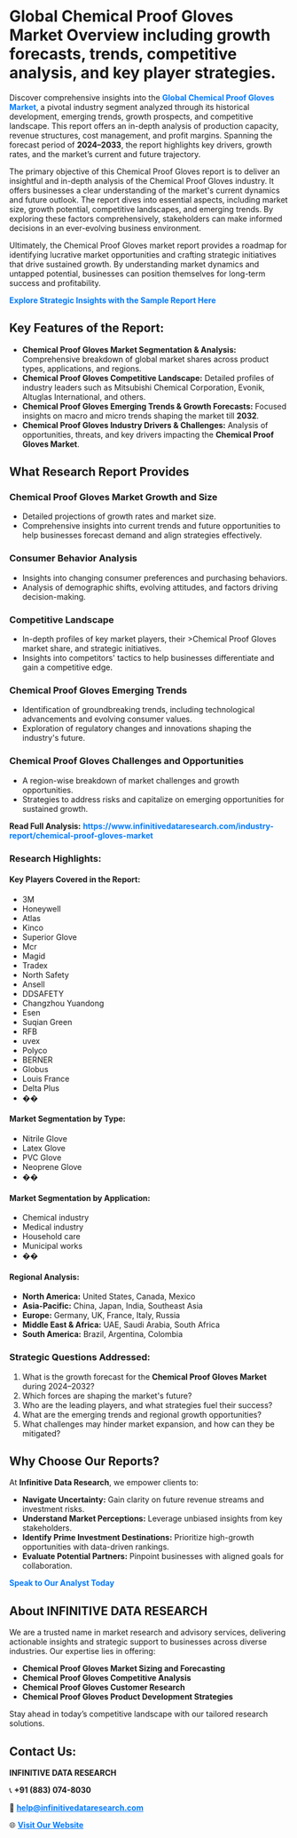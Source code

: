 <h1>Global Chemical Proof Gloves Market Overview including growth forecasts, trends, competitive analysis, and key player strategies.</h1>
<p>
Discover comprehensive insights into the 
<a href="https://www.infinitivedataresearch.com/industry-report/chemical-proof-gloves-market" rel="dofollow" style="color: #007BFF; text-decoration: none;"><strong>Global Chemical Proof Gloves Market</strong></a>, a pivotal industry segment analyzed through its historical development, emerging trends, growth prospects, and competitive landscape. This report offers an in-depth analysis of production capacity, revenue structures, cost management, and profit margins. Spanning the forecast period of <strong>2024–2033</strong>, the report highlights key drivers, growth rates, and the market’s current and future trajectory.
</p>
<p>
The primary objective of this Chemical Proof Gloves report is to deliver an insightful and in-depth analysis of the Chemical Proof Gloves industry. It offers businesses a clear understanding of the market's current dynamics and future outlook. The report dives into essential aspects, including market size, growth potential, competitive landscapes, and emerging trends. By exploring these factors comprehensively, stakeholders can make informed decisions in an ever-evolving business environment.
</p>
<p>
Ultimately, the Chemical Proof Gloves market report provides a roadmap for identifying lucrative market opportunities and crafting strategic initiatives that drive sustained growth. By understanding market dynamics and untapped potential, businesses can position themselves for long-term success and profitability.
</p>
<p>
<a href="https://www.infinitivedataresearch.com/request-sample/reportId=109853" style="color: #007BFF; text-decoration: none;"><strong>Explore Strategic Insights with the Sample Report Here</strong></a>
</p>

<h2>Key Features of the Report:</h2>
<ul>
<li><strong>Chemical Proof Gloves Market Segmentation & Analysis:</strong> Comprehensive breakdown of global market shares across product types, applications, and regions.</li>
<li><strong>Chemical Proof Gloves Competitive Landscape:</strong> Detailed profiles of industry leaders such as Mitsubishi Chemical Corporation, Evonik, Altuglas International, and others.</li>
<li><strong>Chemical Proof Gloves Emerging Trends & Growth Forecasts:</strong> Focused insights on macro and micro trends shaping the market till <strong>2032</strong>.</li>
<li><strong>Chemical Proof Gloves Industry Drivers & Challenges:</strong> Analysis of opportunities, threats, and key drivers impacting the <strong>Chemical Proof Gloves Market</strong>.</li>
</ul>

<h2>What Research Report Provides</h2>
<h3>Chemical Proof Gloves Market Growth and Size</h3>
<ul>
<li>Detailed projections of growth rates and market size.</li>
<li>Comprehensive insights into current trends and future opportunities to help businesses forecast demand and align strategies effectively.</li>
</ul>

<h3>Consumer Behavior Analysis</h3>
<ul>
<li>Insights into changing consumer preferences and purchasing behaviors.</li>
<li>Analysis of demographic shifts, evolving attitudes, and factors driving decision-making.</li>
</ul>

<h3>Competitive Landscape</h3>
<ul>
<li>In-depth profiles of key market players, their >Chemical Proof Gloves market share, and strategic initiatives.</li>
<li>Insights into competitors' tactics to help businesses differentiate and gain a competitive edge.</li>
</ul>

<h3>Chemical Proof Gloves Emerging Trends</h3>
<ul>
<li>Identification of groundbreaking trends, including technological advancements and evolving consumer values.</li>
<li>Exploration of regulatory changes and innovations shaping the industry's future.</li>
</ul>

<h3>Chemical Proof Gloves Challenges and Opportunities</h3>
<ul>
<li>A region-wise breakdown of market challenges and growth opportunities.</li>
<li>Strategies to address risks and capitalize on emerging opportunities for sustained growth.</li>
</ul>
<p><strong>Read Full Analysis:</strong> <a href="https://www.infinitivedataresearch.com/industry-report/chemical-proof-gloves-market" rel="dofollow" style="color: #007BFF; text-decoration: none;"><strong>https://www.infinitivedataresearch.com/industry-report/chemical-proof-gloves-market</strong></a></p>
<h3>Research Highlights:</h3>
<h4>Key Players Covered in the Report:</h4>
<ul><li>3M</li><li>Honeywell</li><li>Atlas</li><li>Kinco</li><li>Superior Glove</li><li>Mcr</li><li>Magid</li><li>Tradex</li><li>North Safety</li><li>Ansell</li><li>DDSAFETY</li><li>Changzhou Yuandong</li><li>Esen</li><li>Suqian Green</li><li>RFB</li><li>uvex</li><li>Polyco</li><li>BERNER</li><li>Globus</li><li>Louis France</li><li>Delta Plus</li><li>��</li></ul>
<h4>Market Segmentation by Type:</h4>
<ul><li>Nitrile Glove</li><li>Latex Glove</li><li>PVC Glove</li><li>Neoprene Glove</li><li>��</li></ul>
<h4>Market Segmentation by Application:</h4>
<ul><li>Chemical industry</li><li>Medical industry</li><li>Household care</li><li>Municipal works</li><li>��</li></ul>

<h4>Regional Analysis:</h4>
<ul>
<li><strong>North America:</strong> United States, Canada, Mexico</li>
<li><strong>Asia-Pacific:</strong> China, Japan, India, Southeast Asia</li>
<li><strong>Europe:</strong> Germany, UK, France, Italy, Russia</li>
<li><strong>Middle East & Africa:</strong> UAE, Saudi Arabia, South Africa</li>
<li><strong>South America:</strong> Brazil, Argentina, Colombia</li>
</ul>

<h3>Strategic Questions Addressed:</h3>
<ol>
<li>What is the growth forecast for the <strong>Chemical Proof Gloves Market</strong> during 2024–2032?</li>
<li>Which forces are shaping the market's future?</li>
<li>Who are the leading players, and what strategies fuel their success?</li>
<li>What are the emerging trends and regional growth opportunities?</li>
<li>What challenges may hinder market expansion, and how can they be mitigated?</li>
</ol>

<h2>Why Choose Our Reports?</h2>
<p>At <strong>Infinitive Data Research</strong>, we empower clients to:</p>
<ul>
<li><strong>Navigate Uncertainty:</strong> Gain clarity on future revenue streams and investment risks.</li>
<li><strong>Understand Market Perceptions:</strong> Leverage unbiased insights from key stakeholders.</li>
<li><strong>Identify Prime Investment Destinations:</strong> Prioritize high-growth opportunities with data-driven rankings.</li>
<li><strong>Evaluate Potential Partners:</strong> Pinpoint businesses with aligned goals for collaboration.</li>
</ul>
<p><a href="https://www.infinitivedataresearch.com/industry-report/chemical-proof-gloves-market" rel="dofollow" style="color: #007BFF; text-decoration: none;"><strong>Speak to Our Analyst Today</strong></a></p>

<h2>About INFINITIVE DATA RESEARCH</h2>
<p>We are a trusted name in market research and advisory services, delivering actionable insights and strategic support to businesses across diverse industries. Our expertise lies in offering:</p>
<ul>
<li><strong>Chemical Proof Gloves Market Sizing and Forecasting</strong></li>
<li><strong>Chemical Proof Gloves Competitive Analysis</strong></li>
<li><strong>Chemical Proof Gloves Customer Research</strong></li>
<li><strong>Chemical Proof Gloves Product Development Strategies</strong></li>
</ul>
<p>Stay ahead in today’s competitive landscape with our tailored research solutions.</p>

<h2>Contact Us:</h2>
<p><strong>INFINITIVE DATA RESEARCH</strong></p>
<p>📞 <strong>+91 (883) 074-8030</strong></p>
<p>📧 <strong><a href="mailto:help@infinitivedataresearch.com" style="color: #007BFF;">help@infinitivedataresearch.com</a></strong></p>
<p>🌐 <strong><a href="https://www.infinitivedataresearch.com" rel="dofollow" style="color: #007BFF;">Visit Our Website</a></strong></p>